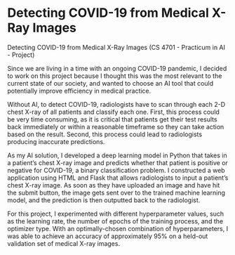 # Detecting COVID-19 from Medical X-Ray Images
Detecting COVID-19 from Medical X-Ray Images (CS 4701 - Practicum in AI - Project)

Since we are living in a time with an ongoing COVID-19 pandemic, I decided to work on this project because
I thought this was the most relevant to the current state of our society, and wanted to choose an AI tool
that could potentially improve efficiency in medical practice.

Without AI, to detect COVID-19, radiologists have to scan through each 2-D chest X-ray of all patients and classify each one. 
First, this process could be very time consuming, as it is critical that patients get their test results back immediately or 
within a reasonable timeframe so they can take action based on the result. Second, this process could lead to radiologists 
producing inaccurate predictions.

As my AI solution, I developed a deep learning model in Python that takes in a patient’s chest X-ray image and predicts whether
that patient is positive or negative for COVID-19, a binary classification problem. I constructed a web application using HTML 
and Flask that allows radiologists to input a patient’s chest X-ray image. As soon as they have uploaded an image and have hit 
the submit button, the image gets sent over to the trained machine learning model, and the prediction is then outputted
back to the radiologist.

For this project, I experimented with different hyperparameter values, such as the learning rate, the number of epochs
of the training process, and the optimizer type. With an optimally-chosen combination of hyperparameters, I was able 
to achieve an accuracy of approximately 95% on a held-out validation set of medical X-ray images.
